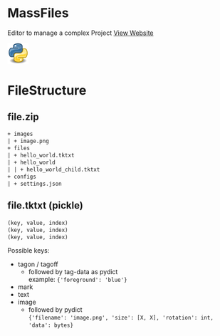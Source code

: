 # MassFiles
 Editor to manage a complex Project
 [View Website](https://playerg9.github.io/MassFiles/)

![Python](README.assets/Python.png)


# FileStructure
## file.zip  
```text
+ images
| + image.png
+ files
| + hello_world.tktxt
| + hello_world
| | + hello_world_child.tktxt
+ configs
| + settings.json
```

## file.tktxt (pickle)
```text
(key, value, index)
(key, value, index)
(key, value, index)
```
Possible keys:
- tagon / tagoff
  - followed by tag-data as pydict  
    example: `{'foreground': 'blue'}`
- mark
- text
- image
  - followed by pydict  
    `{'filename': 'image.png', 'size': [X, X], 'rotation': int, 'data': bytes}`